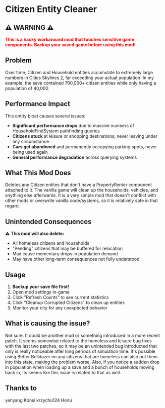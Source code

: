 # Citizen Entity Cleaner

## ⚠️ **WARNING** ⚠️

**<span style="color:red">This is a hacky workaround mod that touches sensitive game components. Backup your saved game before using this mod!</span>**

## Problem

Over time, Citizen and Household entities accumulate to extremely large numbers in Cities Skylines 2, far exceeding your actual population. In my example, the save contained 700,000+ citizen entities while only having a population of 40,000.

## Performance Impact

This entity bloat causes several issues:

- **Significant performance drops** due to massive numbers of HouseholdFindSystem pathfinding queries
- **Citizens stuck** at leisure or shopping destinations, never leaving under any circumstance
- **Cars get abandoned** and permanently occupying parking spots, never being used again
- **General performance degradation** across querying systems

## What This Mod Does

Deletes any Citizen entites that don't have a PropertyRenter component attached to it. The vanilla game will clean up the households, vehicles, and anything else afterwards. It is a very simple mod that doesn't conflict with other mods or overwrite vanilla code/systems, so it is relatively safe in that regard.

## Unintended Consequences

⚠️ **This mod will also delete:**
- All homeless citizens and households
- "Pending" citizens that may be buffered for relocation
- May cause momentary drops in population demand
- May have other long-term consequences not fully understood

## Usage

1. **Backup your save file first!**
2. Open mod settings in-game
3. Click "Refresh Counts" to see current statistics
4. Click "Cleanup Corrupted Citizens" to clean up entities
5. Monitor your city for any unexpected behavior


## What is causing the issue?

Not sure. It could be another mod or something introduced in a more recent patch. It seems somewhat related to the homeless and leisure bug fixes with the last two patches, so it may be an unintended bug introducted that only is really noticeable after long periods of simulation time. It's possible using Better Bulldozer on any citizens that are homeless can also put them into this state, making the problem worse. Also, if you notice a sudden drop in population when loading up a save and a bunch of households moving back in, its seems like this issue is related to that as well.

## Thanks to
yenyang
Konsi
krzychu124
Honu
